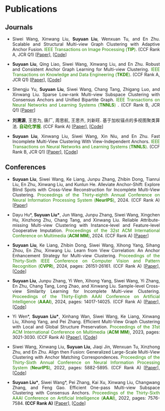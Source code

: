 Publications
======

Journals
------
<ul>
    <li> 
      <p align = "justify"> Siwei Wang, Xinwang Liu, <b>Suyuan Liu</b>, Wenxuan Tu, and En Zhu. Scalable and Structural Multi-view Graph Clustering with Adaptive Anchor Fusion. <font color="#2818200">IEEE Transactions on Image Processing (<b>TIP</b>)</font>. (CCF Rank A, JCR Q1) [<a href="https://ieeexplore.ieee.org/document/10643455">Paper</a>], [<a href="https://github.com/wangsiwei2010/SMVAGC-SF">Code</a>] </p>
    </li>
</ul>

<!--
<ul>
    <li> 
      <p align = "justify"> Jun Wang, Zhenglai Li, Chang Tang, <b>Suyuan Liu</b>, Xinhang Wan, and Xinwang Liu. Multiple Kernel Clustering with Adaptive Multi-scale Partition Selection. <font color="#2818200">IEEE Transactions on Knowledge and Data Engineering (<b>TKDE</b>)</font>. (CCF Rank A, JCR Q1) [<a href="https://ieeexplore.ieee.org/abstract/document/10529609">Paper</a>], [<a href="https://github.com/WangJun2023/MPS">Code</a>] </p>
    </li>
</ul>


<ul>
    <li> 
      <p align = "justify"> Huimin Ma, Siwei Wang, Junpu Zhang, Shengju Yu, <b>Suyuan Liu</b>, Xinwang Liu, and Kunlun He. Symmetric Multi-view Subspace Clustering with Automatic Neighbor Discovery. <font color="#2818200"> IEEE Transactions on Circuits and Systems for Video Technology (<b>TCSVT</b>)</font>. (CCF Rank B, JCR Q1) [<a href="https://ieeexplore.ieee.org/document/10508192/">Paper</a>] </p>
    </li>
</ul>
-->
    
<ul>
    <li> 
      <p align = "justify"> <b>Suyuan Liu</b>, Qing Liao, Siwei Wang, Xinwang Liu, and En Zhu. Robust and Consistent Anchor Graph Learning for Multi-view Clustering. <font color="#2818200">IEEE Transactions on Knowledge and Data Engineering (<b>TKDE</b>)</font>. (CCF Rank A, JCR Q1) [<a href="https://ieeexplore.ieee.org/abstract/document/10440580/">Paper</a>], [<a href="https://github.com/Tracesource/RCAGL">Code</a>] </p>
    </li>
</ul>

<ul>
  <li> 
      <p align = "justify"> Shengju Yu, <b>Suyuan Liu</b>, Siwei Wang, Chang Tang, Zhigang Luo, and Xinwang Liu. Sparse Low-rank Multi-view Subspace Clustering with Consensus Anchors and Unified Bipartite Graph. <font color="#2818200">IEEE Transactions on Neural Networks and Learning Systems (<b>TNNLS</b>) </font>. (CCF Rank B, JCR Q1) [<a href="https://ieeexplore.ieee.org/abstract/document/10325611">Paper</a>] </p>
  </li>
</ul> 

<!--
<ul>
  <li> 
      <p align = "justify"> Miaomiao Li, Qing Liao, Yi Zhang, Chuan Ma, Zhe Liu, <b>Suyuan Liu</b>, Jianping Yin, and Xinwang Liu. Regularized Simple Multiple Kernel K-means with Kernel Average Alignment. <font color="#2818200">IEEE Transactions on Neural Networks and Learning Systems (<b>TNNLS</b>)</font>. (CCF Rank B, JCR Q1) [<a href="https://ieeexplore.ieee.org/abstract/document/10195917/">Paper</a>] </p>
  </li>
</ul> 

<ul>
  <li> 
      <p align = "justify"> Miaomiao Li, Yi Zhang, <b>Suyuan Liu</b>, Zhe Liu, and Xinzhong Zhu. Simple multiple kernel k-means with kernel weight regularization. <font color="#2818200"> <b>Information Fusion</b></font>. (JCR Q1) [<a href="https://www.sciencedirect.com/science/article/pii/S156625352300218X">Paper</a>] </p>
  </li>
</ul> 
-->

<ul>
  <li> 
      <p align = "justify"> <b>刘溯源</b>, 王思为, 唐厂, 周思航, 王思齐, 刘新旺. 基于加权锚点的多视图聚类算法. <font color="#2818200"> <b>自动化学报</b></font>. (CCF Rank A) [<a href="http://aas.net.cn/cn/article/doi/10.16383/j.aas.c220531">Paper</a>], [<a href="https://github.com/Tracesource/MVC-WA">Code</a>] </p>
  </li>
</ul> 

<ul>
  <li> 
      <p align = "justify"> <b>Suyuan Liu</b>, Xinwang Liu, Siwei Wang, Xin Niu, and En Zhu. Fast Incomplete Multi-View Clustering With View-Independent Anchors. <font color="#2818200"> IEEE Transactions on Neural Networks and Learning Systems (<b>TNNLS</b>)</font>. (CCF Rank B, JCR Q1) [<a href="https://ieeexplore.ieee.org/document/9982492/">Paper</a>], [<a href="https://github.com/Tracesource/FIMVC-VIA">Code</a>] </p>
  </li>
</ul> 
<!--
<ul>
  <li> 
      <p align = "justify"> Miaomiao Li, Siwei Wang, Xinwang Liu, <b>Suyuan Liu</b>. Parameter-Free and Scalable Incomplete Multi-view Clustering with Prototype Graph. <font color="#2818200">IEEE Transactions on Neural Networks and Learning Systems (<b>TNNLS</b>)</font>. (CCF Rank B, JCR Q1) [<a href="https://ieeexplore.ieee.org/abstract/document/9777866">Paper</a>], [<a href="https://github.com/wangsiwei2010/PSIMVC-PG">Code</a>] </p>
  </li>
</ul> 
-->

Conferences
----
<!--
<ul>
  <li> 
      <p align = "justify"> Zhibin Dong, Siwei Wang, Meng Liu, Ke Liang, Yi Zhang, <b>Suyuan Liu</b>, Jiaqi Jin, Xinwang Liu, En Zhu. Enhanced then Progressive Fusion with View Graph for Multi-View Clustering. <font color="#2818200">Proceedings of the Thirty-Seventh IEEE Conference on Computer Vision and Pattern Recognition (<b>CVPR</b>)</font>, 2025. (CCF Rank A) </p>
  </li>
</ul> 

<ul>
  <li> 
      <p align = "justify"> Baili xiao, Zhibin Dong, Ke Liang, <b>Suyuan Liu</b>, Siwei Wang, Tianrui Liu, Xingchen Hu, En Zhu, Xinwang Liu, En Zhu. EEASEMVC: Efficient Dual Selection Mechanism for Deep Multi-View Clustering. <font color="#2818200">Proceedings of the Thirty-Seventh IEEE Conference on Computer Vision and Pattern Recognition (<b>CVPR</b>)</font>, 2025. (CCF Rank A) </p>
  </li>
</ul> 

<ul>
  <li> 
      <p align = "justify"> Yu Feng, Weixuan Liang, Xinhang Wan, Jiyuan Liu, <b>Suyuan Liu</b>, Qian Qu, Renxiang Guan, Huiying Xu, Xinwang Liu. Incremental Nyström-based Multiple Kernel Clustering. <font color="#2818200">Proceedings of the Thirty-Ninth AAAI Conference on Artificial Intelligence (<b>AAAI</b>)</font>, 2025. (CCF Rank A) </p>
  </li>
</ul> 
-->

<ul>
  <li> 
      <p align = "justify"> <b>Suyuan Liu</b>, Siwei Wang, Ke Liang, Junpu Zhang, Zhibin Dong, Tianrui Liu, En Zhu, Xinwang Liu, and Kunlun He. Alleviate Anchor-Shift: Explore Blind Spots with Cross-View Reconstruction for Incomplete Multi-View Clustering. <font color="#2818200">Proceedings of the Thirty-eighth Annual Conference on Neural Information Processing System (<b>NeurIPS</b>)</font>, 2024. (CCF Rank A) [<a href="https://neurips.cc/virtual/2024/poster/96633">Paper</a>] </p>
  </li>
</ul> 

<!--
<ul>
  <li> 
      <p align = "justify"> Fangdi Wang, Siwei Wang, Jiaqi Jin, jingtao Hu, <b>Suyuan Liu</b>, Xihong Yang, Xinwang Liu, and En Zhu. Evaluate then cooperate: Shapley-based View Cooperation Enhancement for Multi-view Clustering. <font color="#2818200">Proceedings of the Thirty-eighth Annual Conference on Neural Information Processing System (<b>NeurIPS</b>)</font>, 2024. (CCF Rank A) [<a href="https://neurips.cc/virtual/2024/poster/93062">Paper</a>] </p>
  </li>
</ul> 

<ul>
  <li> 
      <p align = "justify"> Ke Liang, Yue Liu，Hao Liu, Lingyuan Meng, <b>Suyuan Liu</b>, Siwei Wang, Sihang Zhou, and Xinwang Liu. Clustering then Propagation: Select Better Anchors for Knowledge Graph Embedding. <font color="#2818200">Proceedings of the Thirty-eighth Annual Conference on Neural Information Processing System (<b>NeurIPS</b>)</font>, 2024. (CCF Rank A) [<a href="https://neurips.cc/virtual/2024/poster/96176">Paper</a>] </p>
  </li>
</ul> 

<ul>
    <li> 
      <p align = "justify"> Ke Liang, Lingyuan Meng, Yue Liu, Meng Liu, Wei Wei, Siwei Wang, <b>Suyuan Liu</b>, Wenxuan Tu, Sihang Zhou, and Xinwang Liu. Simple Yet Effective: Structure Guided Pre-trained Transformer for Multi-modal Knowledge Graph Reasoning. <font color="#2818200">Proceedings of the 32st ACM International Conference on Multimedia (<b>ACM MM</b>)</font>, 2024. (CCF Rank A) [<a href="https://openreview.net/forum?id=oFsIK2JefP">Paper</a>]</p>
    </li>
</ul>

<ul>
    <li> 
      <p align = "justify"> Huimin Ma, Siwei Wang, Shengju Yu, <b>Suyuan Liu</b>, Jun-Jie Huang, Huijun Wu, Xinwang Liu, and En Zhu. Automatic and Aligned Anchor Learning Strategy for Multi-View Clustering. <font color="#2818200"> Proceedings of the 32st ACM International Conference on Multimedia (<b>ACM MM</b>)</font>, 2024. (CCF Rank A) [<a href="https://openreview.net/forum?id=TKRqWQVawP">Paper</a>]</p>
    </li>
</ul>
-->

<ul>
    <li> 
      <p align = "justify"> Dayu Hu*, <b>Suyuan Liu*</b>, Jun Wang, Junpu Zhang, Siwei Wang, Xingchen Hu, Xinzhong Zhu, Chang Tang, and Xinwang Liu. Reliable Attribute-missing Multi-view Clustering with Instance-level and Feature-level Cooperative Imputation. <font color="#2818200"> Proceedings of the 32st ACM International Conference on Multimedia (<b>ACM MM</b>)</font>, 2024. (CCF Rank A) [<a href="https://openreview.net/forum?id=peyB8AbCdY">Paper</a>]</p>
    </li>
</ul>

<ul>
    <li> 
      <p align = "justify"> <b>Suyuan Liu</b>, Ke Liang, Zhibin Dong, Siwei Wang, Xihong Yang, Sihang Zhou, En Zhu, Xinwang Liu. Learn from View Correlation: An Anchor Enhancement Strategy for Multi-view Clustering. <font color="#2818200"> Proceedings of the Thirty-Sixth IEEE Conference on Computer Vision and Pattern Recognition (<b>CVPR</b>)</font>, 2024,  pages: 26151-26161. (CCF Rank A)  [<a href="https://openaccess.thecvf.com/content/CVPR2024/papers/Liu_Learn_from_View_Correlation_An_Anchor_Enhancement_Strategy_for_Multi-view_CVPR_2024_paper.pdf">Paper</a>], [<a href="https://github.com/Tracesource/AEVC">Code</a>] </p>
    </li>
</ul>

<ul>
    <li> 
      <p align = "justify"> <b>Suyuan Liu</b>, Junpu Zhang, Yi Wen, Xihong Yang, Siwei Wang, Yi Zhang, En Zhu, Chang Tang, Long Zhao, and Xinwang Liu. Sample-level Cross-view Similarity Learning for Incomplete Multi-view Clustering. <font color="#2818200"> Proceedings of the Thirty-Eighth AAAI Conference on Artificial Intelligence (<b>AAAI</b>)</font>, 2024, pages: 14017-14025. (CCF Rank A) [<a href="https://ojs.aaai.org/index.php/AAAI/article/view/29310">Paper</a>], [<a href="https://github.com/Tracesource/SCSL">Code</a>] </p>
    </li>
</ul>

<!--

<ul>
    <li> 
      <p align = "justify"> Shengju Yu, Siwei Wang, Zhibin Dong, Wenxuan Tu, <b>Suyuan Liu</b>, Zhao Lv, Pan Li, Miao Wang, and En Zhu. A Non-parametric Graph Clustering Framework for Multi-View Data. <font color="#2818200"> Proceedings of the Thirty-Eighth AAAI Conference on Artificial Intelligence (<b>AAAI</b>)</font>, 2024, pages: 14017-14025. (CCF Rank A) [<a href="https://ojs.aaai.org/index.php/AAAI/article/view/29594">Paper</a>]</p>
    </li>
</ul>

<ul>
  <li> 
      <p align = "justify">Yi Wen, Siwei Wang, Ke Liang, Weixuan Liang, Xinhang Wan, Xinwang Liu, <b>Suyuan Liu</b>, Jiyuan Liu, and En Zhu. Scalable Incomplete Multi-View Clustering with Structure Alignment. <font color="#2818200"> Proceedings of the 31st ACM International Conference on Multimedia (<b>ACM MM</b>)</font>, 2023, pages: 3031-3040. (CCF Rank A) [<a href="https://dl.acm.org/doi/abs/10.1145/3581783.3611981">Paper</a>], [<a href="https://github.com/wenyiwy99/SIMVC-SA">Code</a>] </p>
  </li>
</ul> 
-->
  
<ul>
  <li> 
      <p align = "justify">  Yi Wen*, <b>Suyuan Liu*</b>, Xinhang Wan, Siwei Wang, Ke Liang, Xinwang Liu, Xihong Yang, and Pei Zhang. Efficient Multi-View Graph Clustering with Local and Global Structure Preservation. <font color="#2818200"> Proceedings of the 31st ACM International Conference on Multimedia (<b>ACM MM</b>)</font>, 2023, pages: 3021-3030. (CCF Rank A) [<a href="https://dl.acm.org/doi/abs/10.1145/3581783.3611986">Paper</a>], [<a href="https://github.com/Tracesource/EMVGC-LG">Code</a>] </p>
  </li>
</ul> 

<!--
<ul>
  <li> 
      <p align = "justify">  Xihong Yang, Jiaqi Jin, Siwei Wang, Ke Liang, Yue Liu, Yi Wen, <b>Suyuan Liu</b>, Sihang Zhou, Xinwang Liu, and En Zhu. DealMVC: Dual Contrastive Calibration for Multi-view Clustering. <font color="#2818200"> Proceedings of the 31st ACM International Conference on Multimedia (<b>ACM MM</b>)</font>, 2023, pages: 337-346. (CCF Rank A) [<a href="https://dl.acm.org/doi/abs/10.1145/3581783.3611951">Paper</a>], [<a href="https://github.com/xihongyang1999/DealMVC">Code</a>] </p>
  </li>
</ul> 
-->

<ul>
  <li> 
      <p align = "justify"> Siwei Wang, Xinwang Liu, <b>Suyuan Liu</b>, Jiaqi Jin, Wenxuan Tu, Xinzhong Zhu, and En Zhu. Align then Fusion: Generalized Large-Scale Multi-View Clustering with Anchor Matching Correspondences. <font color="#2818200"> Proceedings of the Thirty-Sixth Annual Conference on Neural Information Processing System (<b>NeurIPS</b>)</font>, 2022, pages: 5882-5895. (CCF Rank A) [<a href="https://arxiv.org/pdf/2205.15075.pdf">Paper</a>], [<a href="https://github.com/wangsiwei2010/NeurIPS22-FMVACC">Code</a>] </p>
  </li>
</ul> 

<ul>
  <li> 
      <p align = "justify"> <b>Suyuan Liu*</b>, Siwei Wang*, Pei Zhang, Kai Xu, Xinwang Liu, Changwang Zhang, and Feng Gao. Efficient One-pass Multi-view Subspace Clustering with Consensus Anchors. <font color="#2818200"> Proceedings of the Thirty-Sixth AAAI Conference on Artificial Intelligence (<b>AAAI</b>)</font>, 2022, pages: 7576-7584. <b>(CCF Rank A)</b> [<a href="https://ojs.aaai.org/index.php/AAAI/article/view/20723">Paper</a>], [<a href="https://github.com/Tracesource/EOMSC-CA">Code</a>] </p>
  </li>
</ul> 
